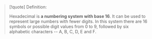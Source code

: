 >[!quote] Definition:
>
>Hexadecimal is **a numbering system with base 16**. It can be used to represent large numbers with fewer digits. In this system there are 16 symbols or possible digit values from 0 to 9, followed by six alphabetic characters -- A, B, C, D, E and F.
